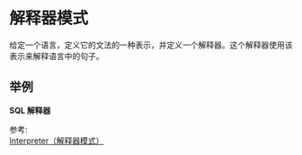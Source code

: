 # 解释器模式
给定一个语言，定义它的文法的一种表示，并定义一个解释器。这个解释器使用该表示来解释语言中的句子。  
## 举例
**SQL 解释器**  


参考:  
[Interpreter（解释器模式）](https://github.com/ascoders/weekly/blob/master/%E8%AE%BE%E8%AE%A1%E6%A8%A1%E5%BC%8F/181.%E7%B2%BE%E8%AF%BB%E3%80%8A%E8%AE%BE%E8%AE%A1%E6%A8%A1%E5%BC%8F%20-%20Interpreter%20%E8%A7%A3%E9%87%8A%E5%99%A8%E6%A8%A1%E5%BC%8F%E3%80%8B.md)
